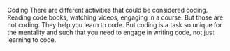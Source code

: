 Coding
There are different activities that could be considered coding. Reading code books, watching videos, engaging in a course. But those are not coding. They help you learn to code. But coding is a task so unique for the mentality and such that you need to engage in writing code, not just learning to code. 
